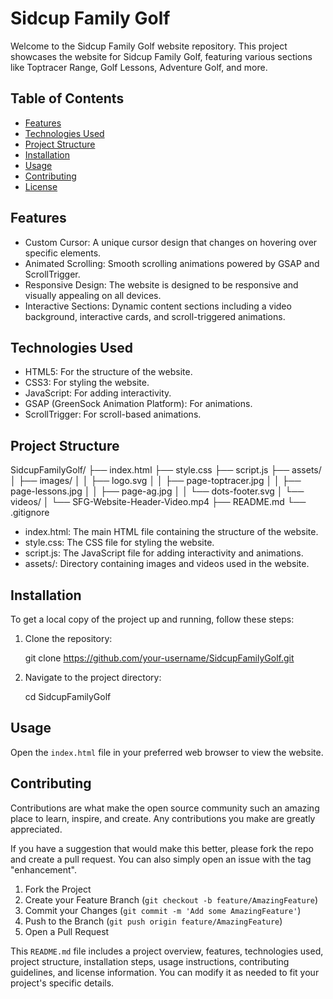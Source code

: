 # Sidcup Family Golf

Welcome to the Sidcup Family Golf website repository. This project showcases the website for Sidcup Family Golf, featuring various sections like Toptracer Range, Golf Lessons, Adventure Golf, and more.

## Table of Contents

- [Features](#features)
- [Technologies Used](#technologies-used)
- [Project Structure](#project-structure)
- [Installation](#installation)
- [Usage](#usage)
- [Contributing](#contributing)
- [License](#license)

## Features

- Custom Cursor: A unique cursor design that changes on hovering over specific elements.
- Animated Scrolling: Smooth scrolling animations powered by GSAP and ScrollTrigger.
- Responsive Design: The website is designed to be responsive and visually appealing on all devices.
- Interactive Sections: Dynamic content sections including a video background, interactive cards, and scroll-triggered animations.

## Technologies Used

- HTML5: For the structure of the website.
- CSS3: For styling the website.
- JavaScript: For adding interactivity.
- GSAP (GreenSock Animation Platform): For animations.
- ScrollTrigger: For scroll-based animations.

## Project Structure

SidcupFamilyGolf/
├── index.html
├── style.css
├── script.js
├── assets/
│   ├── images/
│   │   ├── logo.svg
│   │   ├── page-toptracer.jpg
│   │   ├── page-lessons.jpg
│   │   ├── page-ag.jpg
│   │   └── dots-footer.svg
│   └── videos/
│       └── SFG-Website-Header-Video.mp4
├── README.md
└── .gitignore

- index.html: The main HTML file containing the structure of the website.
- style.css: The CSS file for styling the website.
- script.js: The JavaScript file for adding interactivity and animations.
- assets/: Directory containing images and videos used in the website.

## Installation

To get a local copy of the project up and running, follow these steps:

1. Clone the repository:

   git clone https://github.com/your-username/SidcupFamilyGolf.git

2. Navigate to the project directory:

   cd SidcupFamilyGolf


## Usage

Open the `index.html` file in your preferred web browser to view the website.

## Contributing

Contributions are what make the open source community such an amazing place to learn, inspire, and create. Any contributions you make are greatly appreciated.

If you have a suggestion that would make this better, please fork the repo and create a pull request. You can also simply open an issue with the tag "enhancement".

1. Fork the Project
2. Create your Feature Branch (`git checkout -b feature/AmazingFeature`)
3. Commit your Changes (`git commit -m 'Add some AmazingFeature'`)
4. Push to the Branch (`git push origin feature/AmazingFeature`)
5. Open a Pull Request


This `README.md` file includes a project overview, features, technologies used, project structure, installation steps, usage instructions, contributing guidelines, and license information. You can modify it as needed to fit your project's specific details.
